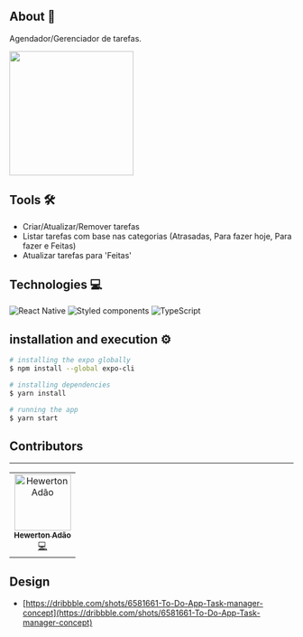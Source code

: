 
## About 📄
Agendador/Gerenciador de tarefas.

<img src='https://user-images.githubusercontent.com/37268237/110219011-8321e780-7e9b-11eb-9138-065fb96003e8.gif' width="220"/>

## Tools 🛠️
- Criar/Atualizar/Remover tarefas
- Listar tarefas com base nas categorias (Atrasadas, Para fazer hoje, Para fazer e Feitas)
- Atualizar tarefas para 'Feitas'

## Technologies 💻

![React Native](https://img.shields.io/badge/-React_Native-61dafb?style=plastic&logoColor=black&logo=react)
![Styled components](https://img.shields.io/badge/styled--components-1572b6?style=plastic&logoColor=white&logo=styled-components)
![TypeScript](https://img.shields.io/badge/-TypeScript-007ACC?style=plastic&logoColor=white&logo=typescript)

## installation and execution ⚙️

```bash
# installing the expo globally
$ npm install --global expo-cli

# installing dependencies
$ yarn install

# running the app
$ yarn start
```

## Contributors
<hr>
<table>
  <tr>
    <td align="center">
      <a href="https://github.com/Hewerton80">
        <img src="https://avatars0.githubusercontent.com/u/37268237?s=400&v=4" width="100px;" alt="Hewerton Adão"/>
        <br />
        <sub><b>Hewerton Adão </b></sub>
      </a><br />
      <a href="https://github.com/Hewerton80" title="Code">💻</a>
    </td>
  </tr>
</table>

## Design

- [https://dribbble.com/shots/6581661-To-Do-App-Task-manager-concept](https://dribbble.com/shots/6581661-To-Do-App-Task-manager-concept)

